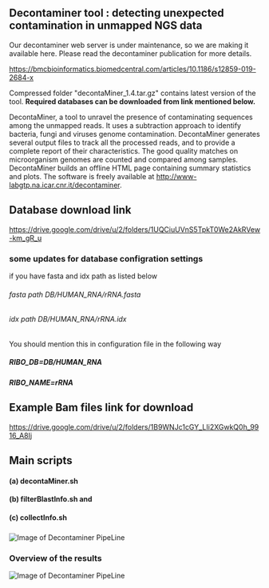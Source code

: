 ## Decontaminer tool : detecting unexpected contamination in unmapped NGS data

Our decontaminer web server is under maintenance, so we are making it available here. Please read the decontaminer publication for more details.

https://bmcbioinformatics.biomedcentral.com/articles/10.1186/s12859-019-2684-x

Compressed folder "decontaMiner_1.4.tar.gz" contains latest version of the tool. **Required databases can be downloaded from link mentioned below.**   

DecontaMiner, a tool to unravel the presence of contaminating sequences among the unmapped reads. It uses a subtraction approach to identify bacteria, fungi and viruses genome contamination. DecontaMiner generates several output files to track all the processed reads, and to provide a complete report of their characteristics. The good quality matches on microorganism genomes are counted and compared among samples. DecontaMiner builds an offline HTML page containing summary statistics and plots. The software is freely available at http://www-labgtp.na.icar.cnr.it/decontaminer.

## Database download link
https://drive.google.com/drive/u/2/folders/1UQCiuUVnS5TpkT0We2AkRVew-km_gR_u

### some updates for database configration settings 

if you have fasta and idx path as listed below

###### fasta path        DB/HUMAN_RNA/rRNA.fasta
###### idx path          DB/HUMAN_RNA/rRNA.idx

You should mention this in configuration file in the following way 

##### RIBO_DB=DB/HUMAN_RNA
##### RIBO_NAME=rRNA

## Example Bam files link for download
https://drive.google.com/drive/u/2/folders/1B9WNJc1cGY_LIi2XGwkQ0h_9916_A8Ij 

## Main scripts
#### (a) decontaMiner.sh 
#### (b) filterBlastInfo.sh and
#### (c) collectInfo.sh


### 

![Image of Decontaminer PipeLine](https://media.springernature.com/full/springer-static/image/art%3A10.1186%2Fs12859-019-2684-x/MediaObjects/12859_2019_2684_Fig1_HTML.png?as=webp)

### Overview of the results

![Image of Decontaminer PipeLine](https://media.springernature.com/full/springer-static/image/art%3A10.1186%2Fs12859-019-2684-x/MediaObjects/12859_2019_2684_Fig5_HTML.png?as=webp)
